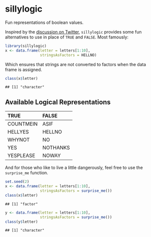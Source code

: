 sillylogic
==========

Fun representations of boolean values.

Inspired by the [discussion on Twitter](https://twitter.com/michaelhoffman/status/630420081042849792), `sillylogic` provides some fun alternatives to use in place of `TRUE` and `FALSE`. Most famously:

``` r
library(sillylogic)
x <- data.frame(letter = letters[1:10],
                stringsAsFactors = HELLNO)
```

Which ensures that strings are not converted to factors when the data frame is assigned.

``` r
class(x$letter)
```

    ## [1] "character"

Available Logical Representations
---------------------------------

| TRUE      | FALSE    |
|:----------|:---------|
| COUNTMEIN | ASIF     |
| HELLYES   | HELLNO   |
| WHYNOT    | NO       |
| YES       | NOTHANKS |
| YESPLEASE | NOWAY    |

And for those who like to live a little dangerously, feel free to use the `surprise_me` function.

``` r
set.seed(2)
x <- data.frame(letter = letters[1:10],
                stringsAsFactors = surprise_me())
class(x$letter)
```

    ## [1] "factor"

``` r
y <- data.frame(letter = letters[1:10],
                stringsAsFactors = surprise_me())
class(y$letter)
```

    ## [1] "character"
